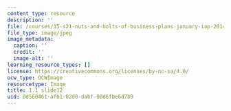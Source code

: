 ```yaml
---
content_type: resource
description: ''
file: /courses/15-s21-nuts-and-bolts-of-business-plans-january-iap-2014/0d560461afb182d0dabf00d6fbe6d7b9_Slide12.JPG
file_type: image/jpeg
image_metadata:
  caption: ''
  credit: ''
  image-alt: ''
learning_resource_types: []
license: https://creativecommons.org/licenses/by-nc-sa/4.0/
ocw_type: OCWImage
resourcetype: Image
title: 1.1 slide12
uid: 0d560461-afb1-82d0-dabf-00d6fbe6d7b9
---
```

